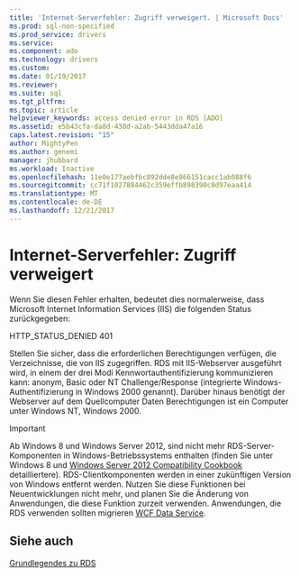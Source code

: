 ```yaml
---
title: 'Internet-Serverfehler: Zugriff verweigert. | Microsoft Docs'
ms.prod: sql-non-specified
ms.prod_service: drivers
ms.service: 
ms.component: ado
ms.technology: drivers
ms.custom: 
ms.date: 01/19/2017
ms.reviewer: 
ms.suite: sql
ms.tgt_pltfrm: 
ms.topic: article
helpviewer_keywords: access denied error in RDS [ADO]
ms.assetid: e5b43cfa-da8d-430d-a2ab-5443dda47a16
caps.latest.revision: "15"
author: MightyPen
ms.author: genemi
manager: jhubbard
ms.workload: Inactive
ms.openlocfilehash: 11e0e177aebfbc892dde8e866151cacc1ab088f6
ms.sourcegitcommit: cc71f1027884462c359effb898390c8d97eaa414
ms.translationtype: MT
ms.contentlocale: de-DE
ms.lasthandoff: 12/21/2017
---
```

# <a name="internet-server-error-access-denied"></a>Internet-Serverfehler: Zugriff verweigert
Wenn Sie diesen Fehler erhalten, bedeutet dies normalerweise, dass Microsoft Internet Information Services (IIS) die folgenden Status zurückgegeben:  
  
 HTTP_STATUS_DENIED 401  
  
 Stellen Sie sicher, dass die erforderlichen Berechtigungen verfügen, die Verzeichnisse, die von IIS zugegriffen. RDS mit IIS-Webserver ausgeführt wird, in einem der drei Modi Kennwortauthentifizierung kommunizieren kann: anonym, Basic oder NT Challenge/Response (integrierte Windows-Authentifizierung in Windows 2000 genannt). Darüber hinaus benötigt der Webserver auf dem Quellcomputer Daten Berechtigungen ist ein Computer unter Windows NT, Windows 2000.  
  
> [!IMPORTANT]
>  Ab Windows 8 und Windows Server 2012, sind nicht mehr RDS-Server-Komponenten in Windows-Betriebssystems enthalten (finden Sie unter Windows 8 und [Windows Server 2012 Compatibility Cookbook](https://www.microsoft.com/en-us/download/details.aspx?id=27416) detailliertere). RDS-Clientkomponenten werden in einer zukünftigen Version von Windows entfernt werden. Nutzen Sie diese Funktionen bei Neuentwicklungen nicht mehr, und planen Sie die Änderung von Anwendungen, die diese Funktion zurzeit verwenden. Anwendungen, die RDS verwenden sollten migrieren [WCF Data Service](http://go.microsoft.com/fwlink/?LinkId=199565).  
  
## <a name="see-also"></a>Siehe auch  
 [Grundlegendes zu RDS](../../../ado/guide/remote-data-service/rds-fundamentals.md)




